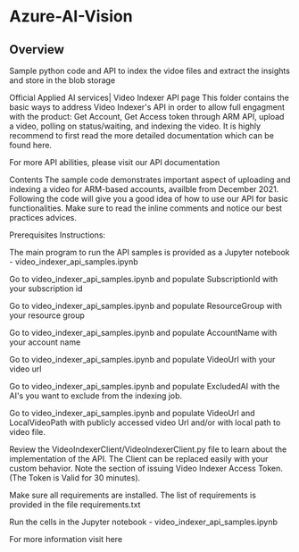 # Azure-AI-Vision

## Overview
Sample python code and API to index the vidoe files and extract the insights and store in the blob storage


Official Applied AI services| Video Indexer API page
This folder contains the basic ways to address Video Indexer's API in order to allow full engagment with the product: Get Account, Get Access token through ARM API, upload a video, polling on status/waiting, and indexing the video. It is highly recommend to first read the more detailed documentation which can be found here.

For more API abilities, please visit our API documentation

Contents
The sample code demonstrates important aspect of uploading and indexing a video for ARM-based accounts, availble from December 2021. Following the code will give you a good idea of how to use our API for basic functionalities. Make sure to read the inline comments and notice our best practices advices.

Prerequisites
Instructions:

The main program to run the API samples is provided as a Jupyter notebook - video_indexer_api_samples.ipynb

Go to video_indexer_api_samples.ipynb and populate SubscriptionId with your subscription id

Go to video_indexer_api_samples.ipynb and populate ResourceGroup with your resource group

Go to video_indexer_api_samples.ipynb and populate AccountName with your account name

Go to video_indexer_api_samples.ipynb and populate VideoUrl with your video url

Go to video_indexer_api_samples.ipynb and populate ExcludedAI with the AI's you want to exclude from the indexing job.

Go to video_indexer_api_samples.ipynb and populate VideoUrl and LocalVideoPath with publicly accessed video Url and/or with local path to video file.

Review the VideoIndexerClient/VideoIndexerClient.py file to learn about the implementation of the API. The Client can be replaced easily with your custom behavior. Note the section of issuing Video Indexer Access Token. (The Token is Valid for 30 minutes).

Make sure all requirements are installed. The list of requirements is provided in the file requirements.txt

Run the cells in the Jupyter notebook - video_indexer_api_samples.ipynb

For more information visit here
